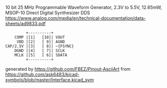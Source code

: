 10 bit 25 MHz Programmable Waveform Generator, 2.3V to 5.5V, 12.65mW, MSOP-10
Direct Digital Synthesizer DDS
https://www.analog.com/media/en/technical-documentation/data-sheets/ad9833.pdf


	         +----------+
	    COMP |[1]   [10]| VOUT
	     VDD |[2]   [ 9]| AGND
	CAP/2.5V |[3]   [ 8]| ~{FSYNC}
	    DGND |[4]   [ 7]| SCLK
	    MCLK |[5]   [ 6]| SDATA
	         +----------+


generated by https://github.com/FBEZ/Pinout-AsciiArt from https://github.com/ask6483/kicad-symbols/blob/master/Interface.kicad_sym